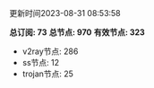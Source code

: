 更新时间2023-08-31 08:53:58

**总订阅: 73**
**总节点: 970**
**有效节点: 323**
- v2ray节点: 286
- ss节点: 12
- trojan节点: 25
